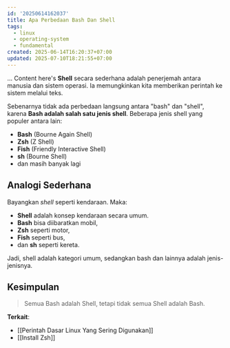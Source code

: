 ```yaml
---
id: '20250614162037'
title: Apa Perbedaan Bash Dan Shell
tags:
  - linux
  - operating-system
  - fundamental
created: 2025-06-14T16:20:37+07:00
updated: 2025-07-10T18:21:55+07:00
---
```


... Content here's
**Shell** secara sederhana adalah penerjemah antara manusia dan sistem operasi. Ia memungkinkan kita memberikan perintah ke sistem melalui teks.

Sebenarnya tidak ada perbedaan langsung antara "bash" dan "shell", karena **Bash adalah salah satu jenis shell**. Beberapa jenis shell yang populer antara lain:

- **Bash** (Bourne Again Shell)
- **Zsh** (Z Shell)
- **Fish** (Friendly Interactive Shell)
- **sh** (Bourne Shell)
- dan masih banyak lagi

## Analogi Sederhana

Bayangkan _shell_ seperti kendaraan. Maka:

- **Shell** adalah konsep kendaraan secara umum.
- **Bash** bisa diibaratkan mobil,
- **Zsh** seperti motor,
- **Fish** seperti bus,
- dan **sh** seperti kereta.

Jadi, shell adalah kategori umum, sedangkan bash dan lainnya adalah jenis-jenisnya.

## Kesimpulan

> Semua Bash adalah Shell, tetapi tidak semua Shell adalah Bash.

**Terkait**:

- [[Perintah Dasar Linux Yang Sering Digunakan]]
- [[Install Zsh]]
